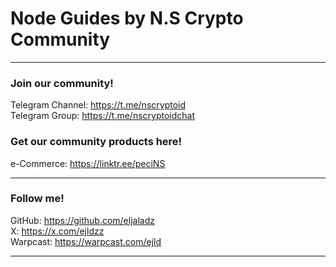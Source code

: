 # Node Guides by N.S Crypto Community
---
### Join our community!

Telegram Channel: https://t.me/nscryptoid \
Telegram Group: https://t.me/nscryptoidchat 

### Get our community products here!

e-Commerce: https://linktr.ee/peciNS 

---
### Follow me!

GitHub: https://github.com/eljaladz \
X: https://x.com/ejldzz \
Warpcast: https://warpcast.com/ejld

---
